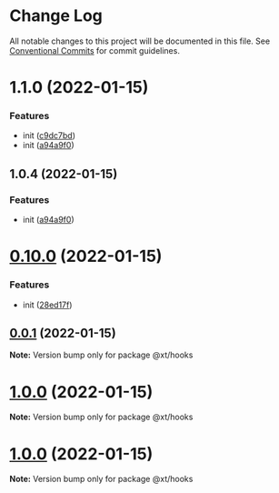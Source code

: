 # Change Log

All notable changes to this project will be documented in this file.
See [Conventional Commits](https://conventionalcommits.org) for commit guidelines.

# 1.1.0 (2022-01-15)

### Features

- init ([c9dc7bd](https://github.com/maxiangsai/un-lib/commit/c9dc7bd8028e9c8bb0169b96202f3bc0a6ee9d65))
- init ([a94a9f0](https://github.com/maxiangsai/un-lib/commit/a94a9f0f0cd191a87985f26c5128217356ba2fd0))

## 1.0.4 (2022-01-15)

### Features

- init ([a94a9f0](https://github.com/maxiangsai/xt-lib/commit/a94a9f0f0cd191a87985f26c5128217356ba2fd0))

# [0.10.0](https://github.com/maxiangsai/xt-lib/compare/@xt/hooks@1.0.0...@xt/hooks@0.10.0) (2022-01-15)

### Features

- init ([28ed17f](https://github.com/maxiangsai/xt-lib/commit/28ed17f56400143320c6029ec172acd29a85e498))

## [0.0.1](https://github.com/maxiangsai/xt-lib/compare/@xt/hooks@1.0.0...@xt/hooks@0.0.1) (2022-01-15)

**Note:** Version bump only for package @xt/hooks

# [1.0.0](https://github.com/maxiangsai/xt-lib/compare/@xt/hooks@1.0.0...@xt/hooks@1.0.0) (2022-01-15)

**Note:** Version bump only for package @xt/hooks

# [1.0.0](https://github.com/maxiangsai/xt-lib/compare/@xt/hooks@1.0.1...@xt/hooks@1.0.0) (2022-01-15)

**Note:** Version bump only for package @xt/hooks
